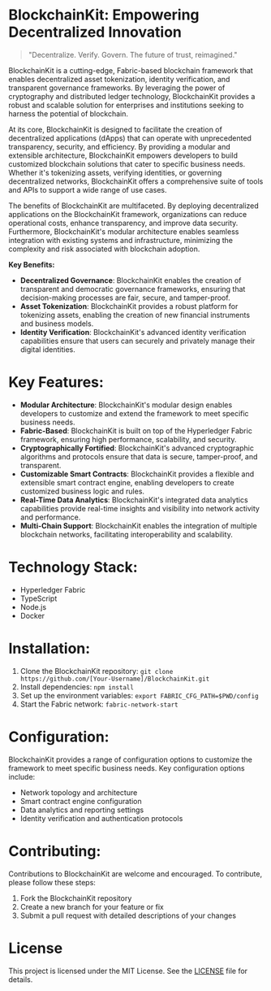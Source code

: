 <!-- BlockchainKit_20250802162647_8744 -->

# BlockchainKit: Empowering Decentralized Innovation
> "Decentralize. Verify. Govern. The future of trust, reimagined."

BlockchainKit is a cutting-edge, Fabric-based blockchain framework that enables decentralized asset tokenization, identity verification, and transparent governance frameworks. By leveraging the power of cryptography and distributed ledger technology, BlockchainKit provides a robust and scalable solution for enterprises and institutions seeking to harness the potential of blockchain.

At its core, BlockchainKit is designed to facilitate the creation of decentralized applications (dApps) that can operate with unprecedented transparency, security, and efficiency. By providing a modular and extensible architecture, BlockchainKit empowers developers to build customized blockchain solutions that cater to specific business needs. Whether it's tokenizing assets, verifying identities, or governing decentralized networks, BlockchainKit offers a comprehensive suite of tools and APIs to support a wide range of use cases.

The benefits of BlockchainKit are multifaceted. By deploying decentralized applications on the BlockchainKit framework, organizations can reduce operational costs, enhance transparency, and improve data security. Furthermore, BlockchainKit's modular architecture enables seamless integration with existing systems and infrastructure, minimizing the complexity and risk associated with blockchain adoption.

**Key Benefits:**

* **Decentralized Governance**: BlockchainKit enables the creation of transparent and democratic governance frameworks, ensuring that decision-making processes are fair, secure, and tamper-proof.
* **Asset Tokenization**: BlockchainKit provides a robust platform for tokenizing assets, enabling the creation of new financial instruments and business models.
* **Identity Verification**: BlockchainKit's advanced identity verification capabilities ensure that users can securely and privately manage their digital identities.

# Key Features:

* **Modular Architecture**: BlockchainKit's modular design enables developers to customize and extend the framework to meet specific business needs.
* **Fabric-Based**: BlockchainKit is built on top of the Hyperledger Fabric framework, ensuring high performance, scalability, and security.
* **Cryptographically Fortified**: BlockchainKit's advanced cryptographic algorithms and protocols ensure that data is secure, tamper-proof, and transparent.
* **Customizable Smart Contracts**: BlockchainKit provides a flexible and extensible smart contract engine, enabling developers to create customized business logic and rules.
* **Real-Time Data Analytics**: BlockchainKit's integrated data analytics capabilities provide real-time insights and visibility into network activity and performance.
* **Multi-Chain Support**: BlockchainKit enables the integration of multiple blockchain networks, facilitating interoperability and scalability.

# Technology Stack:

* Hyperledger Fabric
* TypeScript
* Node.js
* Docker

# Installation:

1. Clone the BlockchainKit repository: `git clone https://github.com/[Your-Username]/BlockchainKit.git`
2. Install dependencies: `npm install`
3. Set up the environment variables: `export FABRIC_CFG_PATH=$PWD/config`
4. Start the Fabric network: `fabric-network-start`

# Configuration:

BlockchainKit provides a range of configuration options to customize the framework to meet specific business needs. Key configuration options include:

* Network topology and architecture
* Smart contract engine configuration
* Data analytics and reporting settings
* Identity verification and authentication protocols

# Contributing:

Contributions to BlockchainKit are welcome and encouraged. To contribute, please follow these steps:

1. Fork the BlockchainKit repository
2. Create a new branch for your feature or fix
3. Submit a pull request with detailed descriptions of your changes

# License

This project is licensed under the MIT License. See the [LICENSE](https://github.com/[Your-Username]/BlockchainKit/blob/master/LICENSE) file for details.
